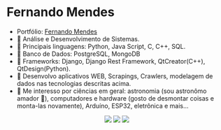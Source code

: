 # Fernando Mendes

- Portfólio: [Fernando Mendes](https://www.brainstormtech.com.br/)
- 🔭 Análise e Desenvolvimento de Sistemas.
- 🌱 Principais linguagens: Python, Java Script, C, C++, SQL.
- 🌱 Banco de Dados: PostgreSQL, MongoDB
- 🌱 Frameworks: Django, Django Rest Framework, QtCreator(C++), QtDesign(Python).
- 💬 Desenvolvo aplicativos WEB, Scrapings, Crawlers, modelagem de dados nas tecnologias descritas acima.
- 💬 Me interesso por ciências em geral: astronomia (sou astronômo amador 🔭), computadores e hardware (gosto de desmontar coisas e monta-las novamente), Arduíno, ESP32, eletrônica e mais...


<div>

</div>

<div style="display: flex; justify-content: center; align-content: center;">
  <div> 
  <a href="https://www.instagram.com/mendes.brainstorm.dev/" target="_blank"><img src="https://img.shields.io/badge/-Instagram-%23E4405F?style=for-the-badge&logo=instagram&logoColor=white" target="_blank"></a>
  <a href = "mailto:fernando.quimic@gmail.com"><img src="https://img.shields.io/badge/-Gmail-%23333?style=for-the-badge&logo=gmail&logoColor=white" target="_blank"></a>
  <a href="https://www.linkedin.com/in/fernando-mendes-492805221/" target="_blank"><img src="https://img.shields.io/badge/-LinkedIn-%230077B5?style=for-the-badge&logo=linkedin&logoColor=white" target="_blank"></a> 
 
  </div>
</div>
